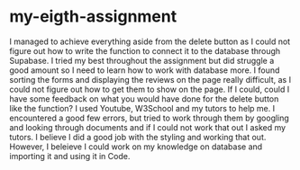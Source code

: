# my-eigth-assignment
I managed to achieve everything aside from the delete button as I could not figure out how to write the function to connect it to the database through Supabase. I tried my best throughout the assignment but did struggle a good amount so I need to learn how to work with database more. I found sorting the forms and displaying the reviews on the page really difficult, as I could not figure out how to get them to show on the page. If I could, could I have some feedback on what you would have done for the delete button like the function? I used Youtube, W3School and my tutors to help me. I encountered a good few errors, but tried to work through them by googling and looking through documents and if I could not work that out I asked my tutors. I believe I did a good job with the styling and working that out. However, I beleieve I could work on my knowledge on database and importing it and using it in Code.
